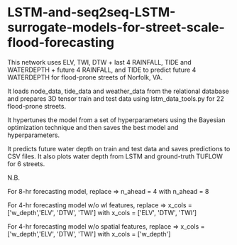 # LSTM-and-seq2seq-LSTM-surrogate-models-for-street-scale-flood-forecasting
This network uses ELV, TWI, DTW + last 4 RAINFALL, TIDE and WATERDEPTH + future 4 RAINFALL, and TIDE to predict future 4 WATERDEPTH for flood-prone streets of Norfolk, VA.

It loads node_data, tide_data and weather_data from the relational database and prepares 3D tensor train and test data using lstm_data_tools.py for 22 flood-prone streets.

It hypertunes the model from a set of hyperparameters using the Bayesian optimization technique and then saves the best model and hyperparameters.

It predicts future water depth on train and test data and saves predictions to CSV files. It also plots water depth from LSTM and ground-truth TUFLOW for 6 streets.

N.B.

For 8-hr forecasting model, replace => n_ahead = 4 with n_ahead = 8

For 4-hr forecasting model w/o wl features, replace => x_cols = ['w_depth','ELV', 'DTW', 'TWI'] with x_cols = ['ELV', 'DTW', 'TWI']

For 4-hr forecasting model w/o spatial features, replace => x_cols = ['w_depth','ELV', 'DTW', 'TWI'] with x_cols = ['w_depth']


